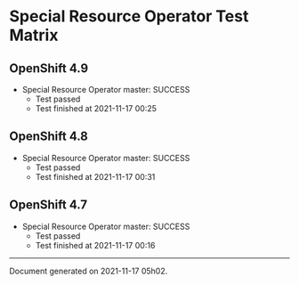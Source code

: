 
Special Resource Operator Test Matrix
=====================================

OpenShift 4.9
-------------


* Special Resource Operator master: SUCCESS
  - Test passed
  - Test finished at 2021-11-17 00:25

OpenShift 4.8
-------------


* Special Resource Operator master: SUCCESS
  - Test passed
  - Test finished at 2021-11-17 00:31

OpenShift 4.7
-------------


* Special Resource Operator master: SUCCESS
  - Test passed
  - Test finished at 2021-11-17 00:16


---
Document generated on 2021-11-17 05h02.
